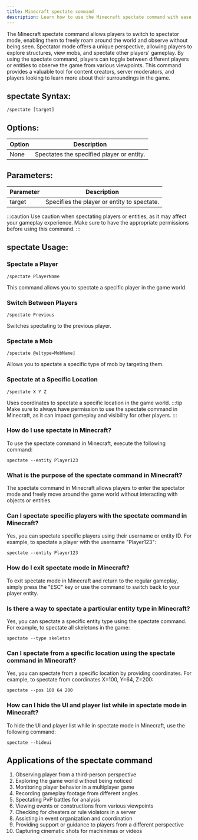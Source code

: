 ```yaml
---
title: Minecraft spectate command
description: Learn how to use the Minecraft spectate command with ease. Find out all the details and functionalities of this useful command.
---
```


The Minecraft spectate command allows players to switch to spectator mode, enabling them to freely roam around the world and observe without being seen. Spectator mode offers a unique perspective, allowing players to explore structures, view mobs, and spectate other players' gameplay. By using the spectate command, players can toggle between different players or entities to observe the game from various viewpoints. This command provides a valuable tool for content creators, server moderators, and players looking to learn more about their surroundings in the game.
## spectate Syntax:
```console
/spectate [target]
```

## Options:
| Option    | Description                |
|-----------|----------------------------|
| None      | Spectates the specified player or entity. |

## Parameters:
| Parameter | Description                                        |
|-----------|----------------------------------------------------|
| target    | Specifies the player or entity to spectate.        |

:::caution
Use caution when spectating players or entities, as it may affect your gameplay experience. Make sure to have the appropriate permissions before using this command.
:::

## spectate Usage:
### Spectate a Player
```console
/spectate PlayerName
```
This command allows you to spectate a specific player in the game world.

### Switch Between Players
```console
/spectate Previous
```
Switches spectating to the previous player.

### Spectate a Mob
```console
/spectate @e[type=MobName]
```
Allows you to spectate a specific type of mob by targeting them.

### Spectate at a Specific Location
```console
/spectate X Y Z
```
Uses coordinates to spectate a specific location in the game world.
:::tip
Make sure to always have permission to use the spectate command in Minecraft, as it can impact gameplay and visibility for other players.
:::

### How do I use spectate in Minecraft?
To use the spectate command in Minecraft, execute the following command:
```console
spectate --entity Player123
```

### What is the purpose of the spectate command in Minecraft?
The spectate command in Minecraft allows players to enter the spectator mode and freely move around the game world without interacting with objects or entities.

### Can I spectate specific players with the spectate command in Minecraft?
Yes, you can spectate specific players using their username or entity ID. For example, to spectate a player with the username "Player123":
```console
spectate --entity Player123
```

### How do I exit spectate mode in Minecraft?
To exit spectate mode in Minecraft and return to the regular gameplay, simply press the "ESC" key or use the command to switch back to your player entity.

### Is there a way to spectate a particular entity type in Minecraft?
Yes, you can spectate a specific entity type using the spectate command. For example, to spectate all skeletons in the game:
```console
spectate --type skeleton
```

### Can I spectate from a specific location using the spectate command in Minecraft?
Yes, you can spectate from a specific location by providing coordinates. For example, to spectate from coordinates X=100, Y=64, Z=200:
```console
spectate --pos 100 64 200
```

### How can I hide the UI and player list while in spectate mode in Minecraft?
To hide the UI and player list while in spectate mode in Minecraft, use the following command:
```console
spectate --hideui
```

## Applications of the spectate command
1. Observing player from a third-person perspective
2. Exploring the game world without being noticed
3. Monitoring player behavior in a multiplayer game
4. Recording gameplay footage from different angles
5. Spectating PvP battles for analysis
6. Viewing events or constructions from various viewpoints
7. Checking for cheaters or rule violators in a server
8. Assisting in event organization and coordination
9. Providing support or guidance to players from a different perspective
10. Capturing cinematic shots for machinimas or videos